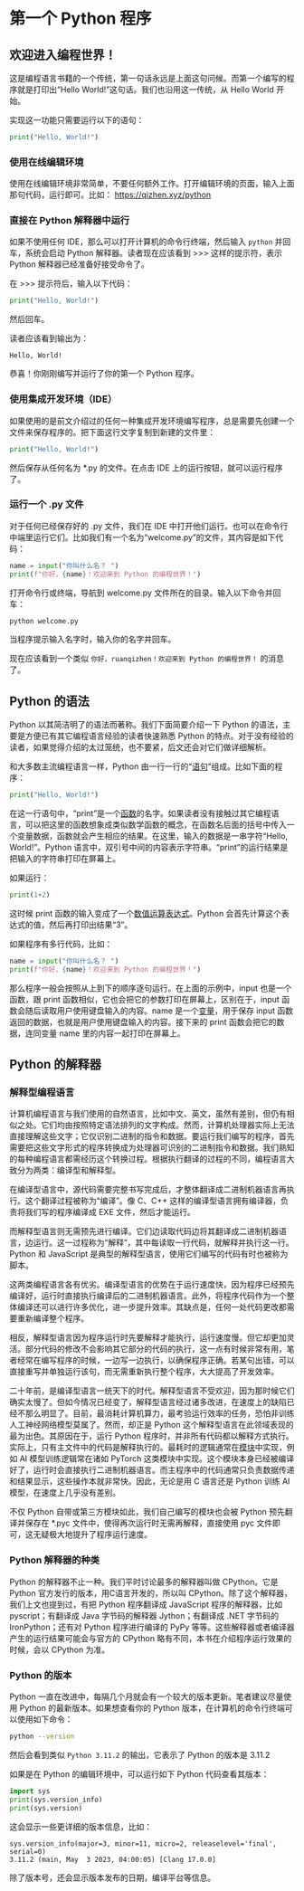 # 第一个 Python 程序

## 欢迎进入编程世界！

这是编程语言书籍的一个传统，第一句话永远是上面这句问候。而第一个编写的程序就是打印出“Hello World!”这句话。我们也沿用这一传统，从 Hello World 开始。

实现这一功能只需要运行以下的语句：

```python
print("Hello, World!")
```

### 使用在线编辑环境

使用在线编辑环境非常简单，不要任何额外工作。打开编辑环境的页面，输入上面那句代码，运行即可。比如： <https://qizhen.xyz/python>

### 直接在 Python 解释器中运行

如果不使用任何 IDE，那么可以打开计算机的命令行终端，然后输入 `python` 并回车，系统会启动 Python 解释器。读者现在应该看到 >>> 这样的提示符，表示 Python 解释器已经准备好接受命令了。

在 >>> 提示符后，输入以下代码：

```python
print("Hello, World!")
```

然后回车。

读者应该看到输出为：

```
Hello, World!
```

恭喜！你刚刚编写并运行了你的第一个 Python 程序。

### 使用集成开发环境（IDE）

如果使用的是前文介绍过的任何一种集成开发环境编写程序，总是需要先创建一个文件来保存程序的。把下面这行文字复制到新建的文件里：

```python
print("Hello, World!")
```

然后保存从任何名为 *.py 的文件。在点击 IDE 上的运行按钮，就可以运行程序了。

### 运行一个 .py 文件

对于任何已经保存好的 .py 文件，我们在 IDE 中打开他们运行。也可以在命令行中端里运行它们。比如我们有一个名为“welcome.py”的文件，其内容是如下代码：

```python
name = input("你叫什么名？ ")
print(f"你好，{name}！欢迎来到 Python 的编程世界！")
```

打开命令行或终端，导航到 welcome.py 文件所在的目录。输入以下命令并回车：

```sh
python welcome.py
```

当程序提示输入名字时，输入你的名字并回车。

现在应该看到一个类似 `你好，ruanqizhen！欢迎来到 Python 的编程世界！` 的消息了。

## Python 的语法

Python 以其简洁明了的语法而著称。我们下面简要介绍一下 Python 的语法，主要是方便已有其它编程语言经验的读者快速熟悉 Python 的特点。对于没有经验的读者，如果觉得介绍的太过笼统，也不要紧，后文还会对它们做详细解析。

和大多数主流编程语言一样，Python 由一行一行的“[语句](condition#语句)”组成。比如下面的程序：

```python
print("Hello, World!")
```

在这一行语句中，“print”是一个[函数](function)的名字。如果读者没有接触过其它编程语言，可以把这里的函数想象成类似数学函数的概念，在函数名后面的括号中传入一个变量数据，函数就会产生相应的结果。在这里，输入的数据是一串字符“Hello, World!”。Python 语言中，双引号中间的内容表示字符串。“print”的运行结果是把输入的字符串打印在屏幕上。

如果运行：

```python
print(1+2)
```

这时候 print 函数的输入变成了一个[数值运算表达式](calculation)。Python 会首先计算这个表达式的值，然后再打印出结果“3”。

如果程序有多行代码，比如：

```python
name = input("你叫什么名？ ")
print(f"你好，{name}！欢迎来到 Python 的编程世界！")
```

那么程序一般会按照从上到下的顺序逐句运行。在上面的示例中，input 也是一个函数，跟 print 函数相似，它也会把它的参数打印在屏幕上，区别在于，input 函数会随后读取用户使用键盘输入的内容。name 是一个[变量](variable#变量)，用于保存 input 函数返回的数据，也就是用户使用键盘输入的内容。接下来的 print 函数会把它的数据，连同变量 name 里的内容一起打印在屏幕上。


## Python 的解释器

### 解释型编程语言

计算机编程语言与我们使用的自然语言，比如中文、英文，虽然有差别，但仍有相似之处。它们均由按照特定语法排列的文字构成。然而，计算机处理器实际上无法直接理解这些文字；它仅识别二进制的指令和数据。要运行我们编写的程序，首先需要把这些文字形式的程序转换成为处理器可识别的二进制指令和数据。我们熟知的每种编程语言都需经历这个转换过程。根据执行翻译的过程的不同，编程语言大致分为两类：编译型和解释型。

在编译型语言中，源代码需要完整书写完成后，才整体翻译成二进制机器语言再执行。这个翻译过程被称为“编译”。像 C、C++ 这样的编译型语言拥有编译器，负责将我们写的程序编译成 EXE 文件，然后才能运行。

而解释型语言则无需预先进行编译。它们边读取代码边将其翻译成二进制机器语言，边运行。这一过程称为“解释”，其中每读取一行代码，就解释并执行这一行。Python 和 JavaScript 是典型的解释型语言，使用它们编写的代码有时也被称为脚本。

这两类编程语言各有优劣。编译型语言的优势在于运行速度快，因为程序已经预先编译好，运行时直接执行编译后的二进制机器语言。此外，将程序代码作为一个整体编译还可以进行许多优化，进一步提升效率。其缺点是，任何一处代码更改都需要重新编译整个程序。

相反，解释型语言因为程序运行时先要解释才能执行，运行速度慢。但它却更加灵活。部分代码的修改不会影响其它部分的代码的执行，这一点有时候非常有用，笔者经常在编写程序的时候，一边写一边执行，以确保程序正确。若某句出错，可以直接重写并单独运行该句，而无需重新执行整个程序，大大提高了开发效率。

二十年前，是编译型语言一统天下的时代。解释型语言不受欢迎，因为那时候它们确实太慢了。但如今情况已经变了，解释型语言经过诸多改进，在速度上的缺陷已经不那么明显了。目前，最消耗计算机算力，最考验运行效率的任务，恐怕非训练人工神经网络模型莫属了。然而，却正是 Python 这个解释型语言在此领域表现的最为出色。其原因在于，运行 Python 程序时，并非所有代码都以解释方式执行。实际上，只有主文件中的代码是解释执行的。最耗时的逻辑通常在[模块](module)中实现，例如 AI 模型训练逻辑常在诸如 PyTorch 这类模块中实现。这个模块本身已经被编译好了，运行时会直接执行二进制机器语言。而主程序中的代码通常只负责数据传递和结果显示，这些操作本就非常快。因此，无论是用 C 语言还是 Python 训练 AI 模型，在速度上几乎没有差别。

不仅 Python 自带或第三方模块如此，我们自己编写的模块也会被 Python 预先翻译并保存在 *.pyc 文件中，使得再次运行时无需再解释，直接使用 pyc 文件即可，这无疑极大地提升了程序运行速度。


### Python 解释器的种类

Python 的解释器不止一种。我们平时讨论最多的解释器叫做 CPython。它是 Python 官方发行的版本，用C语言开发的，所以叫 CPython。除了这个解释器，我们上文也提到过，有把 Python 程序翻译成 JavaScript 程序的解释器，比如 pyscript；有翻译成 Java 字节码的解释器 Jython；有翻译成 .NET 字节码的 IronPython；还有对 Python 程序进行编译的 PyPy 等等。这些解释器或者编译器产生的运行结果可能会与官方的 CPython 略有不同，本书在介绍程序运行效果的时候，会以 CPython 为准。


### Python 的版本

Python 一直在改进中，每隔几个月就会有一个较大的版本更新。笔者建议尽量使用 Python 的最新版本。如果想查看你的 Python 版本，在计算机的命令行终端可以使用如下命令：

```bash
python --version
```

然后会看到类似 `Python 3.11.2` 的输出，它表示了 Python 的版本是 3.11.2

如果是在 Python 的编辑环境中，可以运行如下 Python 代码查看其版本：

```python
import sys
print(sys.version_info)
print(sys.version)
```

这会显示一些更详细的版本信息，比如：

```
sys.version_info(major=3, minor=11, micro=2, releaselevel='final', serial=0)
3.11.2 (main, May  3 2023, 04:00:05) [Clang 17.0.0]
```

除了版本号，还会显示版本发布的日期，编译平台等信息。


